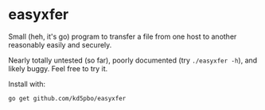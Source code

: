 easyxfer
========

Small (heh, it's go) program to transfer a file from one host to another reasonably easily and securely.

Nearly totally untested (so far), poorly documented (try `./easyxfer -h`), and likely buggy.  Feel free to try it.

Install with:
```
go get github.com/kd5pbo/easyxfer
```
